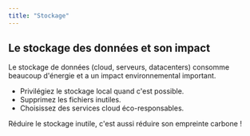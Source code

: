 ```yaml
---
title: "Stockage"
---
```


## Le stockage des données et son impact

Le stockage de données (cloud, serveurs, datacenters) consomme beaucoup d'énergie et a un impact environnemental important.

- Privilégiez le stockage local quand c'est possible.
- Supprimez les fichiers inutiles.
- Choisissez des services cloud éco-responsables.

Réduire le stockage inutile, c'est aussi réduire son empreinte carbone ! 